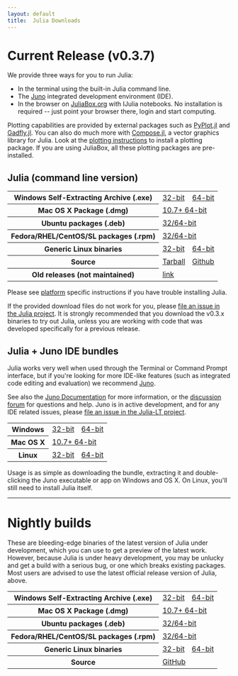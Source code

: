 ```yaml
---
layout: default
title:  Julia Downloads
---
```


# Current Release (v0.3.7)

We provide three ways for you to run Julia:

* In the terminal using the built-in Julia command line.
* The [Juno](http://www.junolab.org) integrated development environment (IDE).
* In the browser on [JuliaBox.org](https://www.juliabox.org) with IJulia notebooks. No installation is required -- just point your browser there, login and start computing.

Plotting capabilities are provided by external packages such as
[PyPlot.jl](https://github.com/stevengj/PyPlot.jl) and
[Gadfly.jl](http://gadflyjl.org). You can also do much more with
[Compose.jl](http://composejl.org), a vector graphics library for
Julia. Look at the [plotting instructions](plotting.html) to install a
plotting package. If you are using JuliaBox, all these plotting
packages are pre-installed.

## Julia (command line version)
<table class="downloads"><tbody>
<tr>
    <th> Windows Self-Extracting Archive (.exe) </th>
    <td> <a href="https://s3.amazonaws.com/julialang/bin/winnt/x86/0.3/julia-0.3.7-win32.exe">32-bit</a> </td>
    <td> <a href="https://s3.amazonaws.com/julialang/bin/winnt/x64/0.3/julia-0.3.7-win64.exe">64-bit</a> </td>
</tr>
<tr>
    <th> Mac OS X Package (.dmg) </th>
    <td colspan=2> <a href="https://s3.amazonaws.com/julialang/bin/osx/x64/0.3/julia-0.3.7-osx10.7+.dmg">10.7+ 64-bit</a> </td>
</tr>
<tr>
    <th> Ubuntu packages (.deb) </th>
    <td colspan=2> <a href="https://launchpad.net/~staticfloat/+archive/juliareleases">32/64-bit</a> </td>
</tr>
<tr>
    <th> Fedora/RHEL/CentOS/SL packages (.rpm) </th>
    <td colspan=2> <a href="https://copr.fedoraproject.org/coprs/nalimilan/julia/">32/64-bit</a> </td>
</tr>
<tr>
    <th> Generic Linux binaries </th>
    <td> <a href="https://julialang.s3.amazonaws.com/bin/linux/x86/0.3/julia-0.3.7-linux-i686.tar.gz">32-bit</a> </td>
    <td> <a href="https://julialang.s3.amazonaws.com/bin/linux/x64/0.3/julia-0.3.7-linux-x86_64.tar.gz">64-bit</a> </td>
</tr>
<tr>
    <th> Source </th>
    <td> <a href="https://github.com/JuliaLang/julia/releases/download/v0.3.7/julia-0.3.7_cb9bcae93a.tar.gz">Tarball</a> </td>
    <td> <a href="https://github.com/JuliaLang/julia/tree/release-0.3">Github</a> </td>
</tr>
<tr>
    <th> Old releases (not maintained) </th>
    <td colspan=2 ><a href="http://julialang.org/downloads/oldreleases.html">link</a> </td>
</tr>
</tbody></table>

Please see [platform](platform.html) specific instructions if you have
trouble installing Julia.

If the provided download files do not work for you, please [file an
issue in the Julia project](https://github.com/JuliaLang/julia/issues). It is strongly
recommended that you download the v0.3.x binaries to try out Julia,
unless you are working with code that was developed specifically for a
previous release.

## Julia + Juno IDE bundles

Julia works very well when used through the Terminal or Command Prompt interface,
but if you're looking for more IDE-like features (such as integrated code editing
and evaluation) we recommend [Juno](http://junolab.org).

See also the [Juno Documentation](http://junolab.org/docs/) for more
information, or the [discussion forum](http://discuss.junolab.org/)
for questions and help. Juno is in active development, and for any IDE
related issues, please [file an issue in the Julia-LT
project](https://github.com/one-more-minute/Julia-LT/issues).

<table class="downloads"><tbody>
<tr>
  <th> Windows </th>
  <td> <a href="https://junolab.s3.amazonaws.com/release/1.0.1/juno-windows-x32.zip">32-bit</a> </td>
  <td> <a href="https://junolab.s3.amazonaws.com/release/1.0.1/juno-windows-x64.zip">64-bit</a> </td>
</tr>
<tr>
  <th> Mac OS X </th>
  <td colspan=2> <a href="https://junolab.s3.amazonaws.com/release/1.0.1/juno-mac-x64.dmg">10.7+ 64-bit</a> </td>
</tr>
<tr>
  <th> Linux </th>
  <td> <a href="https://junolab.s3.amazonaws.com/release/1.0.0/juno-linux-x32.zip">32-bit</a> </td>
  <td> <a href="https://junolab.s3.amazonaws.com/release/1.0.0/juno-linux-x64.zip">64-bit</a> </td>
</tr>
</tbody></table>

Usage is as simple as downloading the bundle, extracting it and double-clicking
the Juno executable or app on Windows and OS X. On Linux, you'll still need to install
Julia itself.

---
# Nightly builds

These are bleeding-edge binaries of the latest version of Julia under
development, which you can use to get a preview of the latest work.  However,
because Julia is under heavy development, you may be unlucky and get a
build with a serious bug, or one which breaks existing packages.  Most users
are advised to use the latest official release version of Julia, above.

<table class="downloads"><tbody>
<tr>
    <th> Windows Self-Extracting Archive (.exe) </th>
    <td> <a href="https://status.julialang.org/download/win32">32-bit</a> </td>
    <td> <a href="https://status.julialang.org/download/win64">64-bit</a> </td>
</tr>
<tr>
    <th> Mac OS X Package (.dmg) </th>
    <td colspan=2> <a href="https://status.julialang.org/download/osx10.7+">10.7+ 64-bit</a> </td>
</tr>
<tr>
    <th> Ubuntu packages (.deb) </th>
    <td colspan=2> <a href="https://launchpad.net/~staticfloat/+archive/julianightlies">32/64-bit</a> </td>
</tr>
<tr>
    <th> Fedora/RHEL/CentOS/SL packages (.rpm) </th>
    <td colspan=2> <a href="https://copr.fedoraproject.org/coprs/nalimilan/julia-nightlies/">32/64-bit</a> </td>
</tr>
<tr>
    <th> Generic Linux binaries </th>
    <td> <a href="https://status.julialang.org/download/linux-i686">32-bit</a> </td>
    <td> <a href="https://status.julialang.org/download/linux-x86_64">64-bit</a> </td>
</tr>
<tr>
    <th> Source </th>
    <td colspan=2> <a href="https://github.com/JuliaLang/julia">GitHub</a> </td>
</tr>
</tbody></table>
